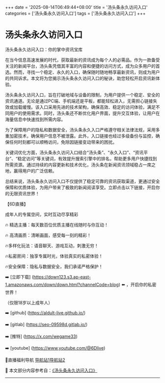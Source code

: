 +++
date = '2025-08-14T06:49:44+08:00'
title = '汤头条永久访问入口'
categories = ['汤头条永久访问入口']
tags = ['汤头条永久访问入口']
+++

# 汤头条永久访问入口

汤头条永久访问入口：你的掌中资讯宝库

在当今信息高速发展的时代，获取最新的资讯成为每个人的必需品。作为一款备受关注的新闻平台，汤头条凭借其丰富的内容和便捷的访问方式，成为众多用户的首选。然而，寻找一个稳定、永久的入口，确保随时随地畅享最新资讯，则成为用户的共同诉求。本文将为您揭示汤头条永久访问入口的秘诀，助您轻松开启资讯新体验。

汤头条永久访问入口，旨在打破地域与设备的限制，为用户提供一个稳定、安全的资讯通道。无论是通过PC端、手机端还是平板，都能轻松进入，无需担心链接失效或加载缓慢。该入口采用先进的技术架构，确保高效、稳定的访问体验，满足不同用户的使用需求。同时，汤头条还不断优化用户界面，提升交互体验，让用户在海量信息中快速找到所需内容。

为了保障用户的隐私和数据安全，汤头条永久入口严格遵守相关法律法规，采用多重加密技术，确保用户信息不被泄露。此外，入口链接也经过多级备份与监控，确保任何时刻都可以顺畅访问，免除因链接变动带来的困扰。

关键词优化方面，汤头条永久访问入口结合“汤头条”、“永久入口”、“资讯平台”、“稳定访问”等关键词，有效提升搜索引擎中的排名，帮助更多用户快捷找到所需资源。通过持续的内容更新和技术优化，汤头条在新闻资讯领域稳占一席之地，赢得用户的广泛信赖。

总结来说，汤头条永久访问入口不仅提供了稳定可靠的资讯获取渠道，更通过安全保障和优质体验，为用户带来了极致的新闻阅读享受。立即点击以下链接，开启你的无限资讯世界！

【6D直播】

 成年人的专属空间，实时互动尽享精彩

🔥 精选主播：每天数百位优质主播在线随时与你互动！

🔥 高清画质：清晰画面，感受每一刻的精彩！

🔥多样化玩法：语音聊天、游戏互动，刺激无穷！

🔥私密房间：独享专属时光，体验真实的私密体验！

🔥安全保障：隐私与数据安全，我们承诺严格保护！

➡️ [立即下载] (https://down123.s3.ap-east-1.amazonaws.com/down/down.html?channelCode=blog) ⬅️ ，开启你的私密世界！

 （仅限18岁以上成年人）

➡️ [github] (https://aldult-live.github.io/)

➡️ [gitlab] (https://seo-09598d.gitlab.io/)

➡️ [推特] (https://x.com/wegame33)

➡️ [youtube] (https://www.youtube.com/@6Dlive)

🔞直播福利导航   [导航站1](https://webstack-86085a.gitlab.io/)[导航站2](https://onlygit123-2.github.io/)


📘 本文部分内容参考自：[《汤头条永久访问入口》](https://webstack-hugo-12.pages.dev/)

---
